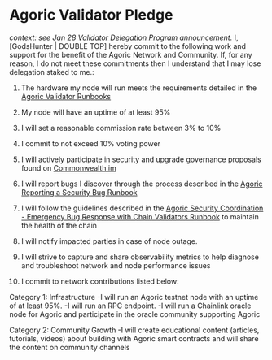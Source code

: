 # Agoric Validator Pledge
_context: see Jan 28 [Validator Delegation Program](https://agoric.com/blog/announcements/agoric-validator-program/) announcement._
I, [GodsHunter | DOUBLE TOP] hereby commit to the following work and support for the benefit of the Agoric Network and Community. If, for any reason, I do not meet these commitments then I understand that I may lose delegation staked to me.:

1. The hardware my node will run meets the requirements detailed in the [Agoric Validator Runbooks](https://github.com/Agoric/agoric-sdk/wiki/Runbook%...)

2. My node will have an uptime of at least 95%

3. I will set a reasonable commission rate between 3% to 10%

4. I commit to not exceed 10% voting power

5. I will actively participate in security and upgrade governance proposals found on [Commonwealth.im](https://commonwealth.im/agoric)

6. I will report bugs I discover through the process described in the [Agoric Reporting a Security Bug Runbook](https://github.com/Agoric/agoric-sdk/wiki/Runbook%...)

7. I will follow the guidelines described in the [Agoric Security Coordination - Emergency Bug Response with Chain Validators Runbook](https://github.com/Agoric/agoric-sdk/wiki/Runbook%...) to maintain the health of the chain

8. I will notify impacted parties in case of node outage.

9. I will strive to capture and share observability metrics to help diagnose and troubleshoot network and node performance issues

10. I commit to network contributions listed below:

Category 1: Infrastructure
-I will run an Agoric testnet node with an uptime of at least 95%.
-I will run an RPC endpoint. 
-I will run a Chainlink oracle node for Agoric and participate in the oracle community supporting Agoric

Category 2: Community Growth
-I will create educational content (articles, tutorials, videos) about building with Agoric smart contracts and will share the content on community channels‌
